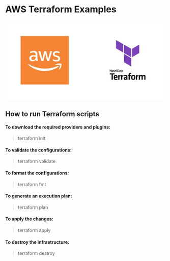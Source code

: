 # AWS Terraform Examples

![AWS Terraform Logo](aws-terraform.jpg)

## How to run Terraform scripts

#### To download the required providers and plugins:
> terraform init

#### To validate the configurations:
> terraform validate

#### To format the configurations:
> terraform fmt

#### To generate an execution plan:
> terraform plan

#### To apply the changes:
> terraform apply

#### To destroy the infrastructure:
> terraform destroy